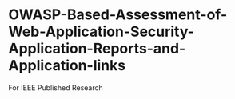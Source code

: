 # OWASP-Based-Assessment-of-Web-Application-Security-Application-Reports-and-Application-links
For IEEE Published Research
